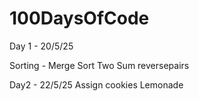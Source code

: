 # 100DaysOfCode

Day 1 - 20/5/25

Sorting - Merge Sort
Two Sum
reversepairs

Day2 - 22/5/25
Assign cookies
Lemonade

